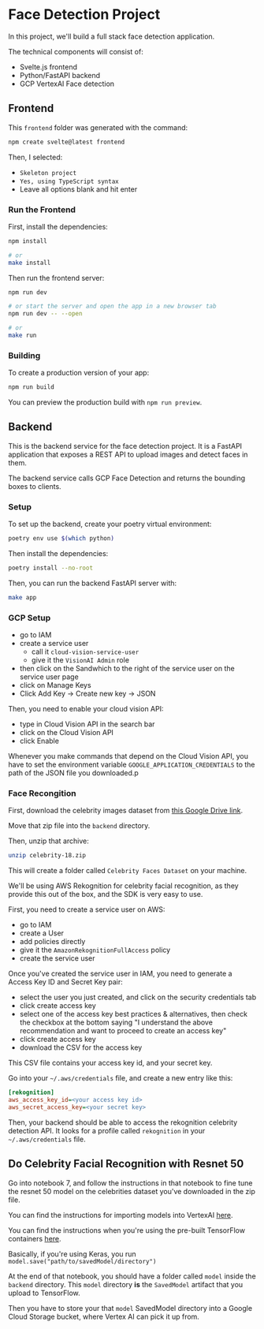 # Face Detection Project

In this project, we'll build a full stack face detection application.

The technical components will consist of:

* Svelte.js frontend
* Python/FastAPI backend
* GCP VertexAI Face detection

## Frontend

This `frontend` folder was generated with the command:

```bash
npm create svelte@latest frontend
```

Then, I selected:

* `Skeleton project`
* `Yes, using TypeScript syntax`
* Leave all options blank and hit enter

### Run the Frontend

First, install the dependencies:

```bash
npm install

# or
make install
```

Then run the frontend server:

```bash
npm run dev

# or start the server and open the app in a new browser tab
npm run dev -- --open

# or 
make run
```

### Building

To create a production version of your app:

```bash
npm run build
```

You can preview the production build with `npm run preview`.

## Backend

This is the backend service for the face detection project. It is a FastAPI application that exposes a REST API to upload images and detect faces in them.

The backend service calls GCP Face Detection and returns the bounding boxes to clients.

### Setup

To set up the backend, create your poetry virtual environment:

```bash
poetry env use $(which python)
```

Then install the dependencies:

```bash
poetry install --no-root
```

Then, you can run the backend FastAPI server with:

```bash
make app
```

### GCP Setup

* go to IAM
* create a service user
  * call it `cloud-vision-service-user`
  * give it the `VisionAI Admin` role
* then click on the Sandwhich to the right of the service user on the service user page
* click on Manage Keys
* Click Add Key -> Create new key -> JSON

Then, you need to enable your cloud vision API:

* type in Cloud Vision API in the search bar
* click on the Cloud Vision API
* click Enable

Whenever you make commands that depend on the Cloud Vision API, you have to set the environment variable `GOOGLE_APPLICATION_CREDENTIALS` to the path of the JSON file you downloaded.p

### Face Recongition

First, download the celebrity images dataset from [this Google Drive link](https://drive.google.com/file/d/15SK4cTePa20TYOZmx8qNqXI-v4GIozIq/view?usp=drive_link).

Move that zip file into the `backend` directory.

Then, unzip that archive:

```bash
unzip celebrity-18.zip
```

This will create a folder called `Celebrity Faces Dataset` on your machine.


We'll be using AWS Rekognition for celebrity facial recognition, as they provide this out of the box, and the SDK is very easy to use.

First, you need to create a service user on AWS:

* go to IAM
* create a User
* add policies directly
* give it the `AmazonRekognitionFullAccess` policy
* create the service user

Once you've created the service user in IAM, you need to generate a Access Key ID and Secret Key pair:

* select the user you just created, and click on the security credentials tab
* click create access key
* select one of the access key best practices & alternatives, then check the checkbox at the bottom saying "I understand the above recommendation and want to proceed to create an access key"
* click create access key
* download the CSV for the access key

This CSV file contains your access key id, and your secret key.

Go into your `~/.aws/credentials` file, and create a new entry like this:

```ini
[rekognition]
aws_access_key_id=<your access key id>
aws_secret_access_key=<your secret key>
```

Then, your backend should be able to access the rekognition celebrity detection API.
It looks for a profile called `rekognition` in your `~/.aws/credentials` file.

## Do Celebrity Facial Recognition with Resnet 50

Go into notebook 7, and follow the instructions in that notebook to fine tune the resnet 50 model on the celebrities dataset you've downloaded in the zip file.

You can find the instructions for importing models into VertexAI [here](https://cloud.google.com/vertex-ai/docs/model-registry/import-model).

You can find the instructions when you're using the pre-built TensorFlow containers [here](https://cloud.google.com/vertex-ai/docs/training/exporting-model-artifacts#tensorflow).

Basically, if you're using Keras, you run `model.save("path/to/savedModel/directory")`

At the end of that notebook, you should have a folder called `model` inside the `backend` directory. This `model` directory **is** the `SavedModel` artifact that you upload to TensorFlow.

Then you have to store your that `model` SavedModel directory into a Google Cloud Storage bucket, where Vertex AI can pick it up from.
